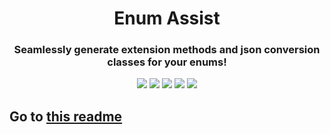 <p align="center">
<h1 align="center">Enum Assist</h1>
<h3 align="center">Seamlessly generate extension methods and json conversion classes for your enums!</h3>
</p>

<p align="center">
<a href="https://pub.dev/packages/enum_assist"><img src="https://img.shields.io/pub/v/enum_assist.svg" ></a>
<a href="https://github.com/mrgnhnt96/enum_assist"><img src="https://img.shields.io/github/stars/mrgnhnt96/enum_assist.svg?style=flat&logo=github&colorB=deeppink&label=stars" ></a>
<a href="https://pub.dev/packages/very_good_analysis"><img src="https://img.shields.io/badge/style-very_good_analysis-B22C89.svg" ></a>
<a href="https://github.com/tenhobi/effective_dart"><img src="https://img.shields.io/badge/style-effective_dart-40c4ff.svg" ></a>
<a href="https://opensource.org/licenses/MIT"><img src="https://img.shields.io/badge/license-MIT-blue.svg" ></a>
</p>

## Go to [this readme](https://github.com/mrgnhnt96/enum_assist/tree/main/packages/enum_assist#readme)
